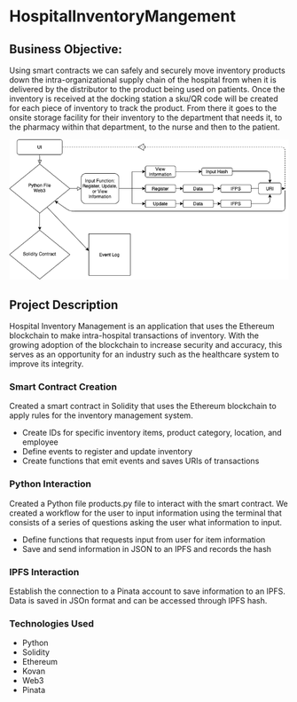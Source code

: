 # HospitalInventoryMangement

## Business Objective: 

Using smart contracts we can safely and securely move inventory products down the intra-organizational supply chain of the hospital from when it is delivered by the distributor to the product being used on patients. Once the inventory is received at the docking station a sku/QR code will be created for each piece of inventory to track the product. From there it goes to the onsite storage facility for their inventory to the department that needs it, to the pharmacy within that department, to the nurse and then to the patient. 

![Flowchart of Project](FlowChart/FlowChart.png)

## Project Description

Hospital Inventory Management is an application that uses the Ethereum blockchain to make intra-hospital transactions of inventory. With the growing adoption of the blockchain to increase security and accuracy, this serves as an opportunity for an industry such as the healthcare system to improve its integrity. 

### Smart Contract Creation

Created a smart contract in Solidity that uses the Ethereum blockchain to apply rules for the inventory management system.
* Create IDs for specific inventory items, product category, location, and employee
* Define events to register and update inventory
* Create functions that emit events and saves URIs of transactions

### Python Interaction

Created a Python file products.py file to interact with the smart contract. We created a workflow for the user to input information using the terminal that consists of a series of questions asking the user what information to input. 
* Define functions that requests input from user for item information
* Save and send information in JSON to an IPFS and records the hash

### IPFS Interaction

Establish the connection to a Pinata account to save information to an IPFS. Data is saved in JSOn format and can be accessed through IPFS hash.

### Technologies Used

* Python
* Solidity
* Ethereum
* Kovan
* Web3
* Pinata